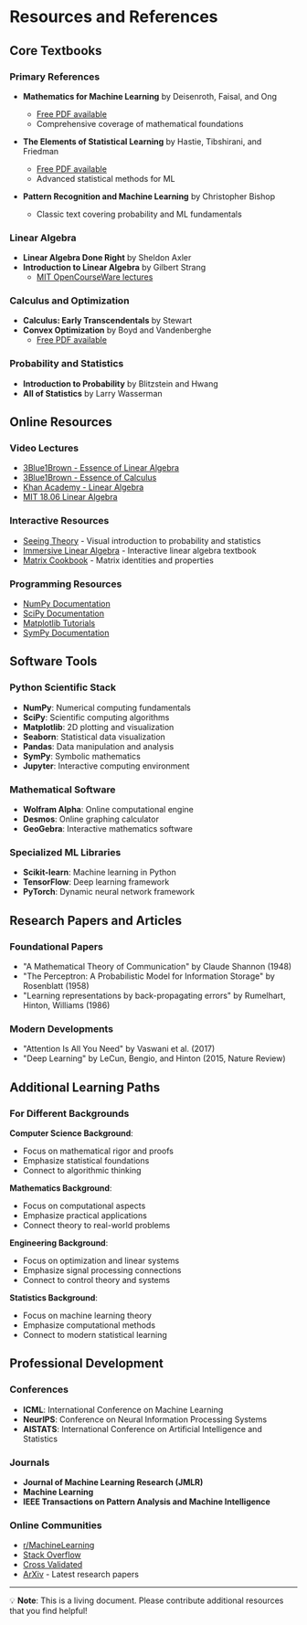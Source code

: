 # Resources and References

## Core Textbooks

### Primary References
- **Mathematics for Machine Learning** by Deisenroth, Faisal, and Ong
  - [Free PDF available](https://mml-book.github.io/)
  - Comprehensive coverage of mathematical foundations

- **The Elements of Statistical Learning** by Hastie, Tibshirani, and Friedman
  - [Free PDF available](https://web.stanford.edu/~hastie/ElemStatLearn/)
  - Advanced statistical methods for ML

- **Pattern Recognition and Machine Learning** by Christopher Bishop
  - Classic text covering probability and ML fundamentals

### Linear Algebra
- **Linear Algebra Done Right** by Sheldon Axler
- **Introduction to Linear Algebra** by Gilbert Strang
  - [MIT OpenCourseWare lectures](https://ocw.mit.edu/courses/mathematics/18-06-linear-algebra-spring-2010/)

### Calculus and Optimization
- **Calculus: Early Transcendentals** by Stewart
- **Convex Optimization** by Boyd and Vandenberghe
  - [Free PDF available](https://web.stanford.edu/~boyd/cvxbook/)

### Probability and Statistics
- **Introduction to Probability** by Blitzstein and Hwang
- **All of Statistics** by Larry Wasserman

## Online Resources

### Video Lectures
- [3Blue1Brown - Essence of Linear Algebra](https://www.youtube.com/playlist?list=PLZHQObOWTQDPD3MizzM2xVFitgF8hE_ab)
- [3Blue1Brown - Essence of Calculus](https://www.youtube.com/playlist?list=PLZHQObOWTQDMsr9K-rj53DwVRMYO3t5Yr)
- [Khan Academy - Linear Algebra](https://www.khanacademy.org/math/linear-algebra)
- [MIT 18.06 Linear Algebra](https://ocw.mit.edu/courses/mathematics/18-06-linear-algebra-spring-2010/)

### Interactive Resources
- [Seeing Theory](https://seeing-theory.brown.edu/) - Visual introduction to probability and statistics
- [Immersive Linear Algebra](http://immersivemath.com/ila/) - Interactive linear algebra textbook
- [Matrix Cookbook](https://www.math.uwaterloo.ca/~hwolkowi/matrixcookbook.pdf) - Matrix identities and properties

### Programming Resources
- [NumPy Documentation](https://numpy.org/doc/)
- [SciPy Documentation](https://docs.scipy.org/)
- [Matplotlib Tutorials](https://matplotlib.org/stable/tutorials/index.html)
- [SymPy Documentation](https://docs.sympy.org/)

## Software Tools

### Python Scientific Stack
- **NumPy**: Numerical computing fundamentals
- **SciPy**: Scientific computing algorithms
- **Matplotlib**: 2D plotting and visualization
- **Seaborn**: Statistical data visualization
- **Pandas**: Data manipulation and analysis
- **SymPy**: Symbolic mathematics
- **Jupyter**: Interactive computing environment

### Mathematical Software
- **Wolfram Alpha**: Online computational engine
- **Desmos**: Online graphing calculator
- **GeoGebra**: Interactive mathematics software

### Specialized ML Libraries
- **Scikit-learn**: Machine learning in Python
- **TensorFlow**: Deep learning framework
- **PyTorch**: Dynamic neural network framework

## Research Papers and Articles

### Foundational Papers
- "A Mathematical Theory of Communication" by Claude Shannon (1948)
- "The Perceptron: A Probabilistic Model for Information Storage" by Rosenblatt (1958)
- "Learning representations by back-propagating errors" by Rumelhart, Hinton, Williams (1986)

### Modern Developments
- "Attention Is All You Need" by Vaswani et al. (2017)
- "Deep Learning" by LeCun, Bengio, and Hinton (2015, Nature Review)

## Additional Learning Paths

### For Different Backgrounds

**Computer Science Background**:
- Focus on mathematical rigor and proofs
- Emphasize statistical foundations
- Connect to algorithmic thinking

**Mathematics Background**:
- Focus on computational aspects
- Emphasize practical applications
- Connect theory to real-world problems

**Engineering Background**:
- Focus on optimization and linear systems
- Emphasize signal processing connections
- Connect to control theory and systems

**Statistics Background**:
- Focus on machine learning theory
- Emphasize computational methods
- Connect to modern statistical learning

## Professional Development

### Conferences
- **ICML**: International Conference on Machine Learning
- **NeurIPS**: Conference on Neural Information Processing Systems
- **AISTATS**: International Conference on Artificial Intelligence and Statistics

### Journals
- **Journal of Machine Learning Research (JMLR)**
- **Machine Learning**
- **IEEE Transactions on Pattern Analysis and Machine Intelligence**

### Online Communities
- [r/MachineLearning](https://www.reddit.com/r/MachineLearning/)
- [Stack Overflow](https://stackoverflow.com/questions/tagged/machine-learning)
- [Cross Validated](https://stats.stackexchange.com/)
- [ArXiv](https://arxiv.org/list/stat.ML/recent) - Latest research papers

---

💡 **Note**: This is a living document. Please contribute additional resources that you find helpful!
